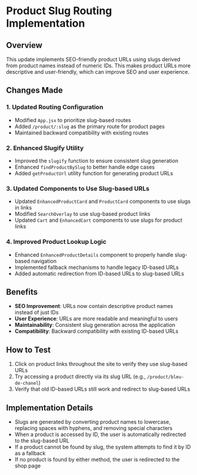 # Product Slug Routing Implementation

## Overview
This update implements SEO-friendly product URLs using slugs derived from product names instead of numeric IDs. This makes product URLs more descriptive and user-friendly, which can improve SEO and user experience.

## Changes Made

### 1. Updated Routing Configuration
- Modified `App.jsx` to prioritize slug-based routes
- Added `/product/:slug` as the primary route for product pages
- Maintained backward compatibility with existing routes

### 2. Enhanced Slugify Utility
- Improved the `slugify` function to ensure consistent slug generation
- Enhanced `findProductBySlug` to better handle edge cases
- Added `getProductUrl` utility function for generating product URLs

### 3. Updated Components to Use Slug-based URLs
- Updated `EnhancedProductCard` and `ProductCard` components to use slugs in links
- Modified `SearchOverlay` to use slug-based product links
- Updated `Cart` and `EnhancedCart` components to use slugs for product links

### 4. Improved Product Lookup Logic
- Enhanced `EnhancedProductDetails` component to properly handle slug-based navigation
- Implemented fallback mechanisms to handle legacy ID-based URLs
- Added automatic redirection from ID-based URLs to slug-based URLs

## Benefits
- **SEO Improvement**: URLs now contain descriptive product names instead of just IDs
- **User Experience**: URLs are more readable and meaningful to users
- **Maintainability**: Consistent slug generation across the application
- **Compatibility**: Backward compatibility with existing ID-based URLs

## How to Test
1. Click on product links throughout the site to verify they use slug-based URLs
2. Try accessing a product directly via its slug URL (e.g., `/product/bleu-de-chanel`)
3. Verify that old ID-based URLs still work and redirect to slug-based URLs

## Implementation Details
- Slugs are generated by converting product names to lowercase, replacing spaces with hyphens, and removing special characters
- When a product is accessed by ID, the user is automatically redirected to the slug-based URL
- If a product cannot be found by slug, the system attempts to find it by ID as a fallback
- If no product is found by either method, the user is redirected to the shop page
